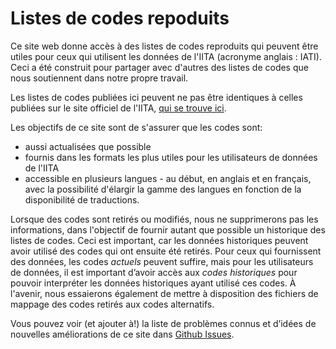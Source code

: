 # Listes de codes repoduits

Ce site web donne accès à des listes de codes reproduits qui peuvent être utiles pour ceux qui utilisent les données de l'IITA (acronyme anglais : IATI). Ceci a été construit pour partager avec d'autres des listes de codes que nous soutiennent dans notre propre travail.

Les listes de codes publiées ici peuvent ne pas être identiques à celles publiées sur le site officiel de l'IITA, [qui se trouve ici](http://iatistandard.org/codelists/).

Les objectifs de ce site sont de s'assurer que les codes sont:

* aussi actualisées que possible
* fournis dans les formats les plus utiles pour les utilisateurs de données de l'IITA
* accessible en plusieurs langues - au début, en anglais et en français, avec la possibilité d'élargir la gamme des langues en fonction de la disponibilité de traductions.

Lorsque des codes sont retirés ou modifiés, nous ne supprimerons pas les informations, dans l'objectif de fournir autant que possible un historique des listes de codes. Ceci est important, car les données historiques peuvent avoir utilisé des codes qui ont ensuite été retirés. Pour ceux qui fournissent des données, les codes *actuels* peuvent suffire, mais pour les utilisateurs de données, il est important d’avoir accès aux *codes historiques* pour pouvoir interpréter les données historiques ayant utilisé ces codes. À l'avenir, nous essaierons également de mettre à disposition des fichiers de mappage des codes retirés aux codes alternatifs.

Vous pouvez voir (et ajouter à!) la liste de problèmes connus et d’idées de nouvelles améliorations de ce site dans [Github Issues](https://github.com/codeforiati/codelists/issues/).
